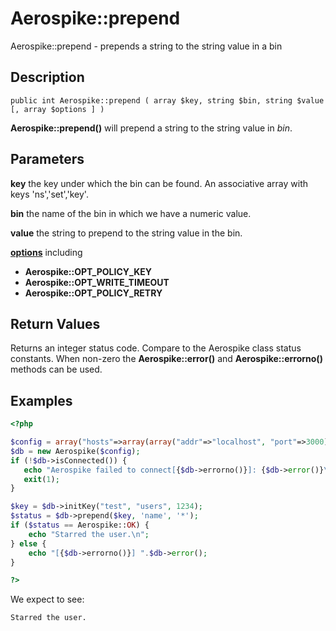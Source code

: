 
# Aerospike::prepend

Aerospike::prepend - prepends a string to the string value in a bin

## Description

```
public int Aerospike::prepend ( array $key, string $bin, string $value [, array $options ] )
```

**Aerospike::prepend()** will prepend a string to the string value in *bin*.

## Parameters

**key** the key under which the bin can be found. An associative array with keys 'ns','set','key'.

**bin** the name of the bin in which we have a numeric value.

**value** the string to prepend to the string value in the bin.

**[options](aerospike.md)** including
- **Aerospike::OPT_POLICY_KEY**
- **Aerospike::OPT_WRITE_TIMEOUT**
- **Aerospike::OPT_POLICY_RETRY**

## Return Values

Returns an integer status code.  Compare to the Aerospike class status
constants.  When non-zero the **Aerospike::error()** and
**Aerospike::errorno()** methods can be used.

## Examples

```php
<?php

$config = array("hosts"=>array(array("addr"=>"localhost", "port"=>3000)));
$db = new Aerospike($config);
if (!$db->isConnected()) {
   echo "Aerospike failed to connect[{$db->errorno()}]: {$db->error()}\n";
   exit(1);
}

$key = $db->initKey("test", "users", 1234);
$status = $db->prepend($key, 'name', '*');
if ($status == Aerospike::OK) {
    echo "Starred the user.\n";
} else {
    echo "[{$db->errorno()}] ".$db->error();
}

?>
```

We expect to see:

```
Starred the user.
```

